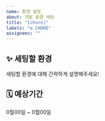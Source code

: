 ```yaml
---
name: 환경 설정
about: 개발 환경 세팅
title: "[chore]"
labels: "⚙️ CHORE"
assignees: ""
---
```


## ✨ 세팅할 환경

세팅할 환경에 대해 간략하게 설명해주세요!

## 🗓️ 예상기간

0월00일 ~ 0월00일

